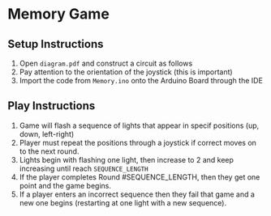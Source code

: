 # Memory Game

## Setup Instructions
1. Open `diagram.pdf` and construct a circuit as follows
2. Pay attention to the orientation of the joystick (this is important) 
3. Import the code from `Memory.ino` onto the Arduino Board through the IDE

## Play Instructions 
1. Game will flash a sequence of lights that appear in specif positions (up, down, left-right)
2. Player must repeat the positions through a joystick if correct moves on to the next round.
3. Lights begin with flashing one light, then increase to 2 and keep increasing until reach `SEQUENCE_LENGTH`
4. If the player completes Round #SEQUENCE_LENGTH, then they get one point and the game begins.
5. If a player enters an incorrect sequence then they fail that game and a new one begins (restarting at one light with a new sequence).